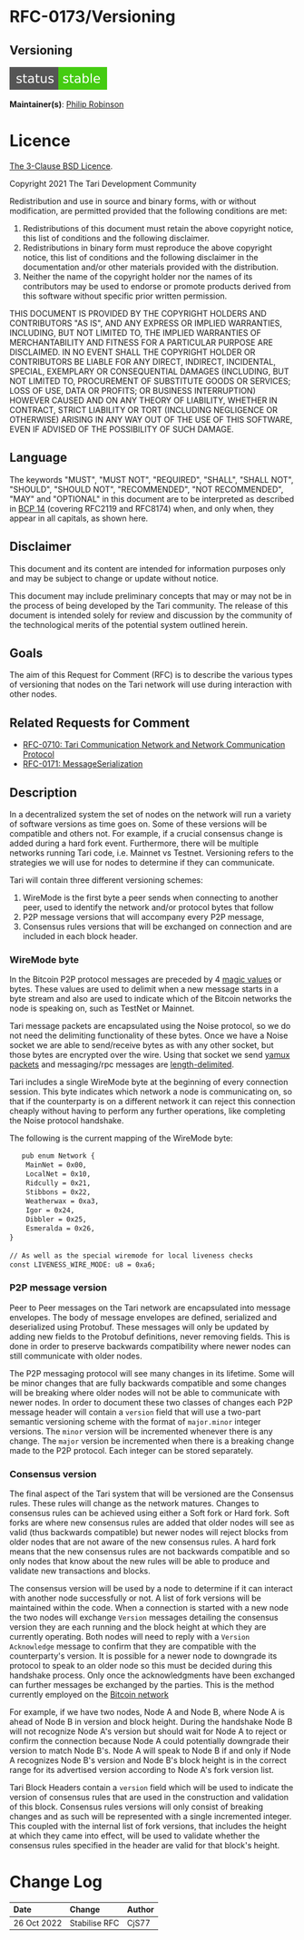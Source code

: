 # RFC-0173/Versioning

## Versioning

![status: stable](theme/images/status-stable.svg)

**Maintainer(s)**: [Philip Robinson](https://github.com/philipr-za)

# Licence

[The 3-Clause BSD Licence](https://opensource.org/licenses/BSD-3-Clause).

Copyright 2021 The Tari Development Community

Redistribution and use in source and binary forms, with or without modification, are permitted provided that the
following conditions are met:

1. Redistributions of this document must retain the above copyright notice, this list of conditions and the following
   disclaimer.
2. Redistributions in binary form must reproduce the above copyright notice, this list of conditions and the following
   disclaimer in the documentation and/or other materials provided with the distribution.
3. Neither the name of the copyright holder nor the names of its contributors may be used to endorse or promote products
   derived from this software without specific prior written permission.

THIS DOCUMENT IS PROVIDED BY THE COPYRIGHT HOLDERS AND CONTRIBUTORS "AS IS", AND ANY EXPRESS OR IMPLIED WARRANTIES,
INCLUDING, BUT NOT LIMITED TO, THE IMPLIED WARRANTIES OF MERCHANTABILITY AND FITNESS FOR A PARTICULAR PURPOSE ARE
DISCLAIMED. IN NO EVENT SHALL THE COPYRIGHT HOLDER OR CONTRIBUTORS BE LIABLE FOR ANY DIRECT, INDIRECT, INCIDENTAL,
SPECIAL, EXEMPLARY OR CONSEQUENTIAL DAMAGES (INCLUDING, BUT NOT LIMITED TO, PROCUREMENT OF SUBSTITUTE GOODS OR
SERVICES; LOSS OF USE, DATA OR PROFITS; OR BUSINESS INTERRUPTION) HOWEVER CAUSED AND ON ANY THEORY OF LIABILITY,
WHETHER IN CONTRACT, STRICT LIABILITY OR TORT (INCLUDING NEGLIGENCE OR OTHERWISE) ARISING IN ANY WAY OUT OF THE USE OF
THIS SOFTWARE, EVEN IF ADVISED OF THE POSSIBILITY OF SUCH DAMAGE.

## Language

The keywords "MUST", "MUST NOT", "REQUIRED", "SHALL", "SHALL NOT", "SHOULD", "SHOULD NOT", "RECOMMENDED", 
"NOT RECOMMENDED", "MAY" and "OPTIONAL" in this document are to be interpreted as described in 
[BCP 14](https://tools.ietf.org/html/bcp14) (covering RFC2119 and RFC8174) when, and only when, they appear in all capitals, as 
shown here.

## Disclaimer

This document and its content are intended for information purposes only and may be subject to change or update
without notice.

This document may include preliminary concepts that may or may not be in the process of being developed by the Tari
community. The release of this document is intended solely for review and discussion by the community of the
technological merits of the potential system outlined herein.

## Goals

The aim of this Request for Comment (RFC) is to describe the various types of versioning that nodes on the Tari network 
will use during interaction with other nodes.

## Related Requests for Comment

- [RFC-0710: Tari Communication Network and Network Communication Protocol](RFC-0170_NetworkCommunicationProtocol.md)
- [RFC-0171: MessageSerialization](RFC-0171_MessageSerialisation.md)

## Description

In a decentralized system the set of nodes on the network will run a variety of software versions as time goes on. Some 
of these versions will be compatible and others not. For example, if a crucial consensus change is added during a hard 
fork event. Furthermore, there will be multiple networks running Tari code, i.e. Mainnet vs Testnet. Versioning refers 
to the strategies we will use for nodes to determine if they can communicate.

Tari will contain three different versioning schemes:
1. WireMode is the first byte a peer sends when connecting to another peer, used to identify the network and/or protocol bytes that follow 
2. P2P message versions that will accompany every P2P message,
3. Consensus rules versions that will be exchanged on connection and are included in each block header.

### WireMode byte
In the Bitcoin P2P protocol messages are preceded by 4 
[magic values](https://en.bitcoin.it/wiki/Protocol_documentation#Common_structures) or bytes. These values are used to 
delimit when a new message starts in a byte stream and also are used to indicate which of the Bitcoin networks the node 
is speaking on, such as TestNet or Mainnet.

Tari message packets are encapsulated using the Noise protocol, so we do not need the delimiting functionality of these 
bytes.
Once we have a Noise socket we are able to send/receive bytes as with any other socket, but those bytes are
encrypted over the wire. Using that socket we send 
[yamux packets](https://github.com/hashicorp/yamux/blob/master/spec.md) and messaging/rpc messages are 
[length-delimited](https://docs.rs/tokio-util/latest/tokio_util/codec/length_delimited/).

Tari includes a single WireMode byte at the beginning of every connection session. This byte indicates 
which network a node is communicating on, so that if the counterparty is on a different network it can reject this 
connection cheaply without having to perform any further operations, like completing the Noise protocol handshake.

The following is the current mapping of the WireMode byte:

```rust,ignore
   pub enum Network {
    MainNet = 0x00,
    LocalNet = 0x10,
    Ridcully = 0x21,
    Stibbons = 0x22,
    Weatherwax = 0xa3,
    Igor = 0x24,
    Dibbler = 0x25,
    Esmeralda = 0x26,
}

// As well as the special wiremode for local liveness checks
const LIVENESS_WIRE_MODE: u8 = 0xa6;
```

### P2P message version
Peer to Peer messages on the Tari network are encapsulated into message envelopes. The body of message envelopes are 
defined, serialized and deserialized using Protobuf. These messages will only be updated by adding new fields to the 
Protobuf definitions, never removing fields. This is done in order to preserve backwards compatibility where newer nodes 
can still communicate with older nodes. 

The P2P messaging protocol will see many changes in its lifetime. Some will be minor changes that are fully backwards 
compatible and some changes will be breaking where older nodes will not be able to communicate with newer nodes. In 
order to document these two classes of changes each P2P message header will contain a `version` field that will use
a two-part semantic versioning scheme with the format of `major.minor` integer versions. The `minor` version will be 
incremented whenever there is any change. The `major` version be incremented when there is a breaking change made to 
the P2P protocol. Each integer can be stored separately.

### Consensus version
The final aspect of the Tari system that will be versioned are the Consensus rules. These rules will change as the 
network matures. Changes to consensus rules can be achieved using either a Soft fork or Hard fork. Soft forks are where 
new consensus rules are added that older nodes will see as valid (thus backwards compatible) but newer nodes will reject 
blocks from older nodes that are not aware of the new consensus rules. A hard fork means that the new consensus rules 
are not backwards compatible and so only nodes that know about the new rules will be able to produce and validate new 
transactions and blocks.

The consensus version will be used by a node to determine if it can interact with another node successfully or not. A 
list of fork versions will be maintained within the code. When a connection is started with a new node the two nodes 
will exchange `Version` messages detailing the consensus version they are each running and the block height at which 
they are currently operating. 
Both nodes will need to reply with a `Version Acknowledge` message to confirm that they are 
compatible with the counterparty's version. It is possible for a newer node to downgrade its protocol to speak to an 
older node so this must be decided during this handshake process. Only once the acknowledgments have been exchanged can 
further messages be exchanged by the parties. This is the method currently employed on the 
[Bitcoin network](https://developer.bitcoin.org/devguide/p2p_network.html#connecting-to-peers)

For example, if we have two nodes, Node A and Node B, where Node A is ahead of Node B in version and block height. 
During the handshake Node B will not recognize Node A's version but should wait for Node A to reject or confirm the
connection because Node A could potentially downgrade their version to match Node B's. Node A will speak to Node B if
and only if Node A recognizes Node B's version and Node B's block height is in the correct range for its advertised 
version according to Node A's fork version list.

Tari Block Headers contain a `version` field which will be used to indicate the version of consensus rules that are 
used in the construction and validation of this block. Consensus rules versions will only consist of breaking changes
and as such will be represented with a single incremented integer. This coupled with the internal list of fork versions,
that includes the height at which they came into effect, will be used to validate whether the consensus rules specified 
in the header are valid for that block's height.

# Change Log

| Date        | Change        | Author |
|:------------|:--------------|:-------|
| 26 Oct 2022 | Stabilise RFC | CjS77  |